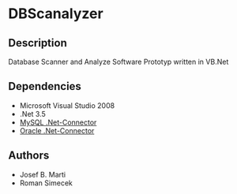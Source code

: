 # DBScanalyzer
 
## Description

Database Scanner and Analyze Software Prototyp written in VB.Net

## Dependencies

* Microsoft Visual Studio 2008
* .Net 3.5
* [MySQL .Net-Connector](http://dev.mysql.com/doc/refman/5.1/en/connector-net.html) 
* [Oracle .Net-Connector](http://www.oracle.com)

## Authors

* Josef B. Marti
* Roman Simecek
